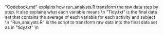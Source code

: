 "Codebook.md" explains how run_analysts.R transform the raw data step by step. It also explains what each variable means \n
"Tidy.txt" is the final data set that contains the average of each variable for each activity and subject \n
"Run_analysts.R" is the script to transform raw data into the final data set as in "tidy.txt" \n
